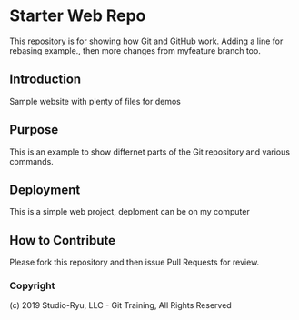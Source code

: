 # Starter Web Repo
This repository is for showing how Git and GitHub work. Adding a line for rebasing example., then more changes from myfeature branch too.
## Introduction
Sample website with plenty of files for demos

## Purpose
This is an example to show differnet parts of the Git repository and various commands.

## Deployment
This is a simple web project, deploment can be on my computer

## How to Contribute
Please fork this repository and then issue Pull Requests for review.

### Copyright
(c) 2019 Studio-Ryu, LLC - Git Training, All Rights Reserved


